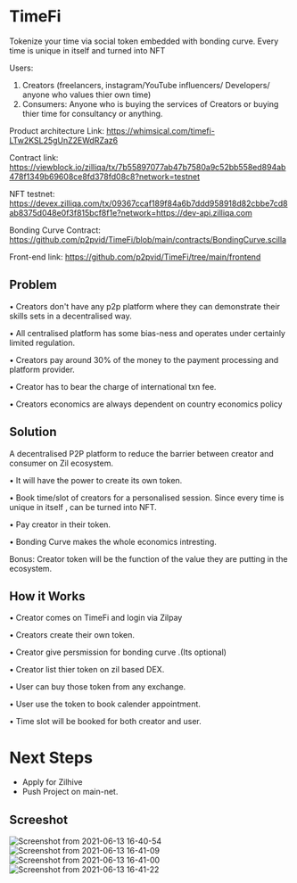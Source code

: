 # TimeFi

Tokenize your time via social token embedded with bonding curve. Every time is unique in itself and turned into NFT

Users:
1. Creators (freelancers, instagram/YouTube influencers/ Developers/ anyone who values thier own time)
2. Consumers: Anyone who is buying the services of Creators or buying thier time for consultancy or anything.

Product architecture Link: https://whimsical.com/timefi-LTw2KSL25gUnZ2EWdRZaz6

Contract link: https://viewblock.io/zilliqa/tx/7b55897077ab47b7580a9c52bb558ed894ab478f1349b69608ce8fd378fd08c8?network=testnet

NFT testnet: https://devex.zilliqa.com/tx/09367ccaf189f84a6b7ddd958918d82cbbe7cd8ab8375d048e0f3f815bcf8f1e?network=https://dev-api.zilliqa.com

Bonding Curve Contract: https://github.com/p2pvid/TimeFi/blob/main/contracts/BondingCurve.scilla

Front-end link: https://github.com/p2pvid/TimeFi/tree/main/frontend




##  **Problem**

• Creators don't have any p2p platform where they can demonstrate their skills sets in a decentralised way. 

• All centralised platform has some bias-ness and operates under certainly limited regulation.

• Creators pay around 30% of the money to the payment processing and platform provider.

• Creator has to bear the charge of international txn fee.

• Creators economics are always dependent on country economics policy 

##  ****Solution****


A decentralised P2P platform to reduce the barrier between creator and consumer on Zil ecosystem.


• It will have the power to create its own token.

• Book time/slot of creators for a personalised session. Since every time is unique in itself , can be turned into NFT.

• Pay creator in their token.

• Bonding Curve makes the whole economics intresting.


Bonus: Creator token will be the function of the value they are putting in the ecosystem.

##  ****How it Works****


• Creator comes on TimeFi and login via Zilpay

• Creators create their own token.

• Creator give persmission for bonding curve .(Its optional)

• Creator list thier token on zil based DEX.

• User can buy those token from any exchange.

• User use the token to book calender appointment.

• Time slot will be booked for both creator and user.


# Next Steps
- Apply for Zilhive
- Push Project on main-net.


##  ****Screeshot****

![Screenshot from 2021-06-13 16-40-54](https://user-images.githubusercontent.com/77237676/121801094-21c29f00-cc68-11eb-9465-e1687007e496.png)
![Screenshot from 2021-06-13 16-41-09](https://user-images.githubusercontent.com/77237676/121801103-2ab37080-cc68-11eb-8133-4c2df0d145ca.png)
![Screenshot from 2021-06-13 16-41-00](https://user-images.githubusercontent.com/77237676/121801110-330bab80-cc68-11eb-9f1d-c3560edb0b75.png)
![Screenshot from 2021-06-13 16-41-22](https://user-images.githubusercontent.com/77237676/121801118-3c951380-cc68-11eb-9ccf-8c5a5c242536.png)



